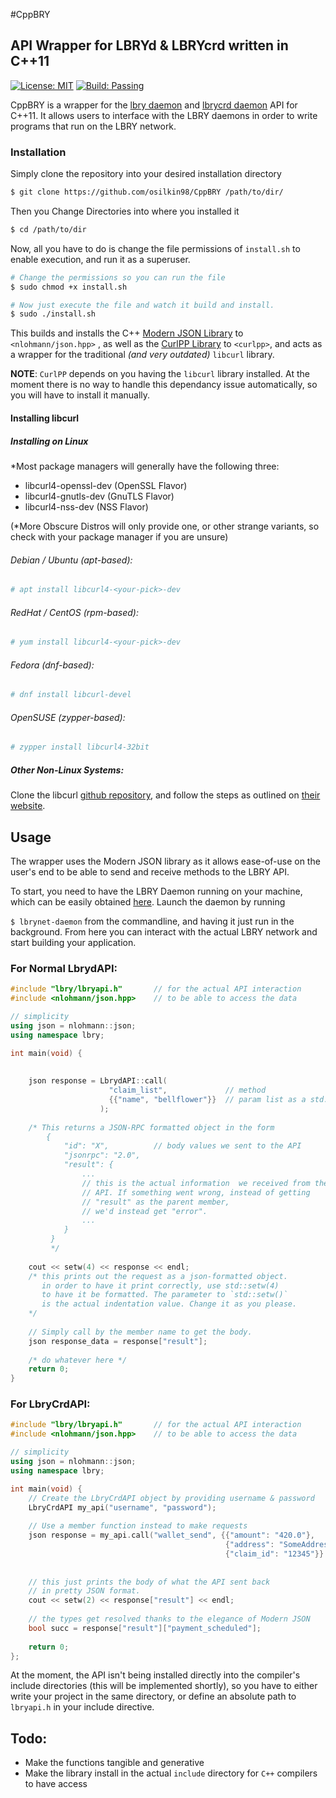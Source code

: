 #CppBRY
## API Wrapper for LBRYd & LBRYcrd written in C++11

[![License: MIT](https://img.shields.io/badge/License-MIT-yellow.svg)](LICENSE)
[![Build: Passing](https://img.shields.io/badge/build-passing-brightgreen.svg)]()

CppBRY is a wrapper for the [lbry daemon](https://github.com/lbryio/lbry) and 
[lbrycrd daemon](https://github.com/lbryio/lbrycrd) API for C++11. It allows users to 
interface with the LBRY daemons in order to write programs that run on the LBRY 
network. 

### Installation

Simply clone the repository into your desired installation directory
```bash
$ git clone https://github.com/osilkin98/CppBRY /path/to/dir/
```
Then you Change Directories into where you installed it
```bash
$ cd /path/to/dir
```
Now, all you have to do is change the file permissions of `install.sh` to 
enable execution, and run it as a superuser. 
```bash
# Change the permissions so you can run the file
$ sudo chmod +x install.sh

# Now just execute the file and watch it build and install.
$ sudo ./install.sh
```



This builds and installs the 
C++ [Modern JSON Library](https://github.com/nlohmann/json) to `<nlohmann/json.hpp>`
, as well as the 
[CurlPP Library](https://github.com/jpbarrette/curlpp) to `<curlpp>`, and acts 
as a wrapper for the traditional *(and very outdated)* `libcurl` library. 


**NOTE**: `CurlPP` depends on you having the `libcurl` library installed. 
At the moment there is no way to handle this dependancy issue automatically,
so you will have to install it manually. 

#### Installing libcurl

##### Installing on Linux


*Most package managers will generally have the following three:
- libcurl4-openssl-dev (OpenSSL Flavor)
- libcurl4-gnutls-dev (GnuTLS Flavor)
- libcurl4-nss-dev (NSS Flavor)

(*More Obscure Distros will only provide one, or other strange variants, so 
check with your package manager if you are unsure)

###### Debian / Ubuntu (apt-based):
```bash
# apt install libcurl4-<your-pick>-dev
```

###### RedHat / CentOS (rpm-based):
```bash
# yum install libcurl4-<your-pick>-dev
```

###### Fedora (dnf-based):

```bash
# dnf install libcurl-devel
```

###### OpenSUSE (zypper-based):
```bash
# zypper install libcurl4-32bit
```

##### Other Non-Linux Systems:

Clone the libcurl [github repository](https://github.com/curl/curl), and follow 
the steps as outlined on [their website](https://curl.haxx.se/docs/install.html).

## Usage

The wrapper uses the Modern JSON library as it allows ease-of-use on the user's end 
to be able to send and receive methods to the LBRY API.

To start, you need to have the LBRY Daemon running on your machine, which can be 
easily obtained [here](https://lbry.io/quickstart/install). Launch the daemon by running

`$ lbrynet-daemon` from the commandline, and having it just run in the background.
From here you can interact with the actual LBRY network
and start building your application.



### For Normal LbrydAPI:

```cpp
#include "lbry/lbryapi.h"       // for the actual API interaction
#include <nlohmann/json.hpp>    // to be able to access the data

// simplicity
using json = nlohmann::json; 
using namespace lbry;

int main(void) {
    
    
    json response = LbrydAPI::call(
                      "claim_list",             // method
                      {{"name", "bellflower"}}  // param list as a std::map
                    );
                    
    /* This returns a JSON-RPC formatted object in the form
        { 
            "id": "X",          // body values we sent to the API
            "jsonrpc": "2.0",   
            "result": {
                ...
                // this is the actual information  we received from the 
                // API. If something went wrong, instead of getting
                // "result" as the parent member, 
                // we'd instead get "error".
                ... 
            }
         } 
         */
    
    cout << setw(4) << response << endl;
    /* this prints out the request as a json-formatted object.
       in order to have it print correctly, use std::setw(4)
       to have it be formatted. The parameter to `std::setw()` 
       is the actual indentation value. Change it as you please.
    */
    
    // Simply call by the member name to get the body.
    json response_data = response["result"];
    
    /* do whatever here */
    return 0;
}

```

### For LbryCrdAPI:
```cpp
#include "lbry/lbryapi.h"       // for the actual API interaction
#include <nlohmann/json.hpp>    // to be able to access the data

// simplicity
using json = nlohmann::json; 
using namespace lbry;

int main(void) {
    // Create the LbryCrdAPI object by providing username & password
    LbryCrdAPI my_api("username", "password");
    
    // Use a member function instead to make requests
    json response = my_api.call("wallet_send", {{"amount": "420.0"},
                                                {"address": "SomeAddress"},
                                                {"claim_id": "12345"}}
                                                
     
    // this just prints the body of what the API sent back 
    // in pretty JSON format.
    cout << setw(2) << response["result"] << endl;
    
    // the types get resolved thanks to the elegance of Modern JSON
    bool succ = response["result"]["payment_scheduled"];
    
    return 0;
};
```

At the moment, the API isn't being installed directly into the compiler's include
directories (this will be implemented shortly), so you have to either write 
your project in the same directory, or define an absolute path to `lbryapi.h` in your
include directive. 

## Todo:
- Make the functions tangible and generative
- Make the library install in the actual `include` directory for `C++` compilers to have access
